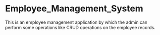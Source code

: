 # Employee_Management_System
This is an employee management application by which the admin can perform some operations like CRUD operations on the employee records.
